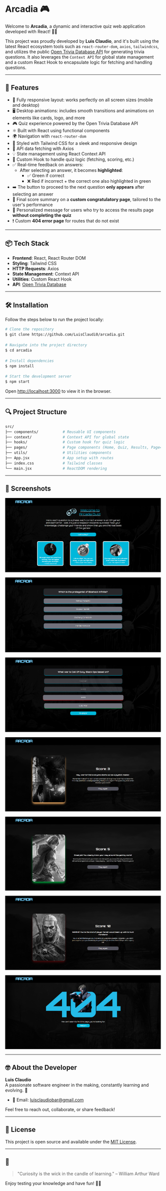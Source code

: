 # Arcadia 🎮

Welcome to **Arcadia**, a dynamic and interactive quiz web application developed with React! 🧠✨

This project was proudly developed by **Luis Claudio**, and it's built using the latest React ecosystem tools such as `react-router-dom`, `axios`, `tailwindcss`, and utilizes the public [Open Trivia Database API](https://opentdb.com/) for generating trivia questions. It also leverages the `Context API` for global state management and a custom React Hook to encapsulate logic for fetching and handling questions.


---

## 🚀 Features

- 📱 Fully responsive layout: works perfectly on all screen sizes (mobile and desktop)
- 🖥️ Desktop animations: includes smooth transitions and animations on elements like cards, logo, and more
- 🎮 Quiz experience powered by the Open Trivia Database API
- ⚛️ Built with React using functional components
- 🌍 Navigation with `react-router-dom`
- 🌈 Styled with Tailwind CSS for a sleek and responsive design
- 🔄 API data fetching with Axios
- 💡 State management using React Context API
- 🔁 Custom Hook to handle quiz logic (fetching, scoring, etc.)
- ✅ Real-time feedback on answers:
  - After selecting an answer, it becomes **highlighted**:
    - ✅ Green if correct
    - ❌ Red if incorrect + the correct one also highlighted in green
- ➡️ The button to proceed to the next question **only appears** after selecting an answer
- 🏁 Final score summary on a **custom congratulatory page**, tailored to the user's performance
- 🚫 Personalized message for users who try to access the results page **without completing the quiz**
- ❗ Custom **404 error page** for routes that do not exist

---

## 📦 Tech Stack

- **Frontend**: React, React Router DOM
- **Styling**: Tailwind CSS
- **HTTP Requests**: Axios
- **State Management**: Context API
- **Utilities**: Custom React Hook
- **API**: [Open Trivia Database](https://opentdb.com/)

---

## 🛠️ Installation

Follow the steps below to run the project locally:

```bash
# Clone the repository
$ git clone https://github.com/LuisClaudi0/arcadia.git

# Navigate into the project directory
$ cd arcadia

# Install dependencies
$ npm install

# Start the development server
$ npm start
```

Open [http://localhost:3000](http://localhost:3000) to view it in the browser.

---

## 🔍 Project Structure

```bash
src/ 
├── components/           # Reusable UI components
├── context/              # Context API for global state
├── hooks/                # Custom hook for quiz logic
├── pages/                # Page components (Home, Quiz, Results, Page404)
├── utils/                # Utilities components
├── App.jsx               # App setup with routes
├── index.css             # Tailwind classes
└── main.jsx              # ReactDOM rendering
```

---

## 📸 Screenshots

![Home Screen](/public/assets/screenshots/menu.png)

![Quiz Screen](/public/assets/screenshots/question.png)

![Wrong Question](/public/assets/screenshots/wrong-question.png)

![Results Low](/public/assets/screenshots/results-1.png)

![Results Medium](/public/assets/screenshots/results-2.png)

![Results High](/public/assets/screenshots/results-3.png)

![Page 404](/public/assets/screenshots/page-404.png)

---

## 🤓 About the Developer

**Luis Claudio**  
A passionate software engineer in the making, constantly learning and evolving. 🚀

- 📧 Email: luisclaudiobar@gmail.com

Feel free to reach out, collaborate, or share feedback!

---

## 📃 License

This project is open source and available under the [MIT License](LICENSE).

---

## 🧠

> "Curiosity is the wick in the candle of learning." – William Arthur Ward

Enjoy testing your knowledge and have fun! 🧠🎉